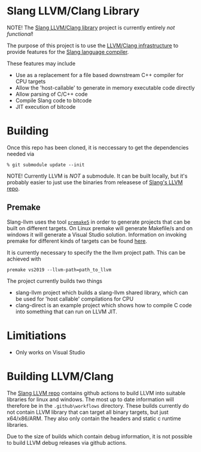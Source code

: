 Slang LLVM/Clang Library
========================

NOTE! The [Slang LLVM/Clang library](https://github.com/shader-slang/slang-llvm) project is currently entirely *not functional*! 

The purpose of this project is to use the [LLVM/Clang infrastructure](https://github.com/shader-slang/llvm-project/) to provide features for the [Slang language compiler](https://github.com/shader-slang/slang/). 

These features may include

* Use as a replacement for a file based downstream C++ compiler for CPU targets
* Allow the 'host-callable' to generate in memory executable code directly
* Allow parsing of C/C++ code 
* Compile Slang code to bitcode 
* JIT execution of bitcode

Building
========

Once this repo has been cloned, it is neccessary to get the dependencies needed via

```
% git submodule update --init
```

NOTE! Currently LLVM is *NOT* a submodule. It can be built locally, but it's probably easier to just use the binaries from releasese of [Slang's LLVM repo]( https://github.com/shader-slang/llvm-project/).

## Premake

Slang-llvm uses the tool [`premake5`](https://premake.github.io/) in order to generate projects that can be built on different targets. On Linux premake will generate Makefile/s and on windows it will generate a Visual Studio solution. Information on invoking premake for different kinds of targets can be found [here](https://github.com/premake/premake-core/wiki/Using-Premake).

It is currently necessary to specify the the llvm project path. This can be achieved with

```
premake vs2019 --llvm-path=path_to_llvm
```

The project currently builds two things

* slang-llvm project which builds a slang-llvm shared library, which can be used for 'host callable' compilations for CPU
* clang-direct is an example project which shows how to compile C code into something that can run on LLVM JIT.

Limitiations
============
 
* Only works on Visual Studio

Building LLVM/Clang
===================

The [Slang LLVM repo]( https://github.com/shader-slang/llvm-project/) contains github actions to build LLVM into suitable libraries for linux and windows. The most up to date information will therefore be in the `.github\workflows` directory. These builds currently do not contain LLVM library that can target all binary targets, but just x64/x86/ARM. They also only contain the headers and static c runtime libraries.  

Due to the size of builds which contain debug information, it is not possible to build LLVM debug releases via github actions. 
